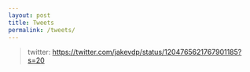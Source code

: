 ```yaml
---
layout: post
title: Tweets
permalink: /tweets/
---
```

> twitter: https://twitter.com/jakevdp/status/1204765621767901185?s=20
